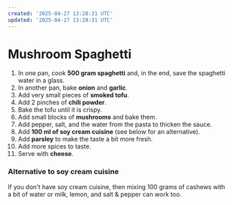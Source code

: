 ```yaml
---
created: '2025-04-27 13:28:31 UTC'
updated: '2025-04-27 13:28:31 UTC'
---
```


# Mushroom Spaghetti

1. In one pan, cook **500 gram spaghetti** and, in the end, save the spaghetti water in a glass.
1. In another pan, bake **onion** and **garlic**.
1. Add very small pieces of **smoked tofu**.
1. Add 2 pinches of **chili powder**.
1. Bake the tofu until it is crispy.
1. Add small blocks of **mushrooms** and bake them.
1. Add pepper, salt, and the water from the pasta to thicken the sauce.
1. Add **100 ml of soy cream cuisine** (see below for an alternative).
1. Add **parsley** to make the taste a bit more fresh.
1. Add more spices to taste.
1. Serve with **cheese**.

### Alternative to soy cream cuisine

If you don't have soy cream cuisine, then mixing 100 grams of cashews with a bit of water or milk, lemon, and salt & pepper can work too.

